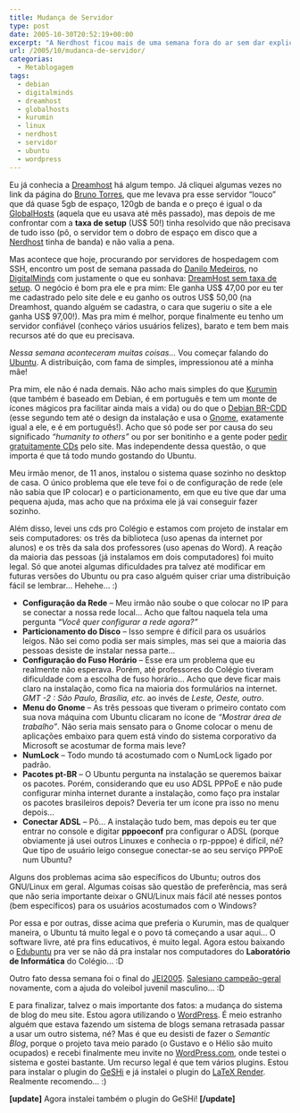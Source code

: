 ```yaml
---
title: Mudança de Servidor
type: post
date: 2005-10-30T20:52:19+00:00
excerpt: "A Nerdhost ficou mais de uma semana fora do ar sem dar explicações... É mole? Mas ainda bem que me livrei logo daquele servidor. Depois de googlar um pouco, encontrei a solução: Dreamhost."
url: /2005/10/mudanca-de-servidor/
categorias:
  - Metablogagem
tags:
  - debian
  - digitalminds
  - dreamhost
  - globalhosts
  - kurumin
  - linux
  - nerdhost
  - servidor
  - ubuntu
  - wordpress
---
```


Eu já conhecia a [Dreamhost][1] há algum tempo. Já cliquei algumas vezes no link da página do [Bruno Torres][2], que me levava pra esse servidor “louco” que dá quase 5gb de espaço, 120gb de banda e o preço é igual o da [GlobalHosts][3] (aquela que eu usava até mês passado), mas depois de me confrontar com a **taxa de setup** (US\$ 50!) tinha resolvido que não precisava de tudo isso (pô, o servidor tem o dobro de espaço em disco que a [Nerdhost][4] tinha de banda) e não valia a pena.

Mas acontece que hoje, procurando por servidores de hospedagem com SSH, encontro um post de semana passada do [Danilo Medeiros][5], no [DigitalMinds][5] com justamente o que eu sonhava: [DreamHost sem taxa de setup][6]. O negócio é bom pra ele e pra mim: Ele ganha US\$ 47,00 por eu ter me cadastrado pelo site dele e eu ganho os outros US\$ 50,00 (na Dreamhost, quando alguém se cadastra, o cara que sugeriu o site a ele ganha US\$ 97,00!). Mas pra mim é melhor, porque finalmente eu tenho um servidor confiável (conheço vários usuários felizes), barato e tem bem mais recursos até do que eu precisava.

_Nessa semana aconteceram muitas coisas…_ Vou começar falando do [Ubuntu][7]. A distribuição, com fama de simples, impressionou até a minha mãe!

Pra mim, ele não é nada demais. Não acho mais simples do que [Kurumin][8] (que também é baseado em Debian, é em português e tem um monte de ícones mágicos pra facilitar ainda mais a vida) ou do que o [Debian BR-CDD][9] (esse segundo tem até o design da instalação e usa o [Gnome][10], exatamente igual a ele, e é em português!). Acho que só pode ser por causa do seu significado _“humanity to others”_ ou por ser bonitinho e a gente poder [pedir gratuitamente CDs][11] pelo site. Mas independente dessa questão, o que importa é que tá todo mundo gostando do Ubuntu.

Meu irmão menor, de 11 anos, instalou o sistema quase sozinho no desktop de casa. O único problema que ele teve foi o de configuração de rede (ele não sabia que IP colocar) e o particionamento, em que eu tive que dar uma pequena ajuda, mas acho que na próxima ele já vai conseguir fazer sozinho.

Além disso, levei uns cds pro Colégio e estamos com projeto de instalar em seis computadores: os três da biblioteca (uso apenas da internet por alunos) e os três da sala dos professores (uso apenas do Word). A reação da maioria das pessoas (já instalamos em dois computadores) foi muito legal. Só que anotei algumas dificuldades pra talvez até modificar em futuras versões do Ubuntu ou pra caso alguém quiser criar uma distribuição fácil se lembrar… Hehehe… :)

- **Configuração da Rede** – Meu irmão não soube o que colocar no IP para se conectar a nossa rede local… Acho que faltou naquela tela uma pergunta _“Você quer configurar a rede agora?”_
- **Particionamento do Disco** – Isso sempre é difícil para os usuários leigos. Não sei como podia ser mais simples, mas sei que a maioria das pessoas desiste de instalar nessa parte…
- **Configuração do Fuso Horário** – Esse era um problema que eu realmente não esperava. Porém, até professores do Colégio tiveram dificuldade com a escolha de fuso horário… Acho que deve ficar mais claro na instalação, como fica na maioria dos formulários na internet. _GMT -2 : São Paulo, Brasília, etc._ ao invés de _Leste, Oeste, outro_.
- **Menu do Gnome** – As três pessoas que tiveram o primeiro contato com sua nova máquina com Ubuntu clicaram no ícone de _“Mostrar área de trabalho”_. Não seria mais sensato para o Gnome colocar o menu de aplicações embaixo para quem está vindo do sistema corporativo da Microsoft se acostumar de forma mais leve?
- **NumLock** – Todo mundo tá acostumado com o NumLock ligado por padrão.
- **Pacotes pt-BR** – O Ubuntu pergunta na instalação se queremos baixar os pacotes. Porém, considerando que eu uso ADSL PPPoE e não pude configurar minha internet durante a instalação, como faço pra instalar os pacotes brasileiros depois? Deveria ter um ícone pra isso no menu depois…
- **Conectar ADSL** – Pô… A instalação tudo bem, mas depois eu ter que entrar no console e digitar **pppoeconf** pra configurar o ADSL (porque obviamente já usei outros Linuxes e conhecia o rp-pppoe) é difícil, né? Que tipo de usuário leigo consegue conectar-se ao seu serviço PPPoE num Ubuntu?

Alguns dos problemas acima são específicos do Ubuntu; outros dos GNU/Linux em geral. Algumas coisas são questão de preferência, mas será que não seria importante deixar o GNU/Linux mais fácil até nesses pontos (bem específicos) para os usuários acostumados com o Windows?

Por essa e por outras, disse acima que preferia o Kurumin, mas de qualquer maneira, o Ubuntu tá muito legal e o povo tá começando a usar aqui… O software livre, até pra fins educativos, é muito legal. Agora estou baixando o [Edubuntu][12] pra ver se não dá pra instalar nos computadores do **Laboratório de Informática** do Colégio… :D

Outro fato dessa semana foi o final do [JEI2005][13]. [Salesiano campeão-geral][14] novamente, com a ajuda do voleibol juvenil masculino… :D

E para finalizar, talvez o mais importante dos fatos: a mudança do sistema de blog do meu site. Estou agora utilizando o [WordPress][15]. É meio estranho alguém que estava fazendo um sistema de blogs semana retrasada passar a usar um outro sistema, né? Mas é que eu desisti de fazer o _Semantic Blog_, porque o projeto tava meio parado (o Gustavo e o Hélio são muito ocupados) e recebi finalmente meu invite no [WordPress.com][16], onde testei o sistema e gostei bastante. Um recurso legal é que tem vários plugins. Estou para instalar o plugin do [GeSHi][17] e já instalei o plugin do [LaTeX Render][18]. Realmente recomendo… :)

**[update]** Agora instalei também o plugin do GeSHi! **[/update]**

[1]: http://www.dreamhost.com
[2]: http://www.brunotorres.net
[3]: http://www.globalhosts.com.br
[4]: http://www.nerdhost.com.br
[5]: http://www.digitalminds.com.br
[6]: http://www.digitalminds.com.br/posts/2033
[7]: http://www.ubuntu.com
[8]: http://www.kurumin.com.br
[9]: http://cdd.debian-br.org/project/
[10]: http://www.gnome.org
[11]: http://shipit.ubuntu.com
[12]: http://www.edubuntu.org/
[13]: http://www.correeventos.com.br/jei2005
[14]: http://www.salesianoitajai.g12.br/?sp=vernoticia&id=72
[15]: http://www.wordpress.org
[16]: http://www.wordpress.com
[17]: http://dev.wp-plugins.org/wiki/GeshiSyntaxColorer
[18]: http://sixthform.info/steve/wordpress/index.php?p=13
